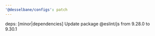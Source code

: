 ```yaml
---
'@desselbane/configs': patch
---
```


deps: [minor|dependencies] Update package @eslint/js from 9.28.0 to 9.30.1
